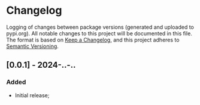 # Changelog
Logging of changes between package versions (generated and uploaded to pypi.org).
All notable changes to this project will be documented in this file.    
The format is based on [Keep a Changelog](https://keepachangelog.com/en/1.0.0/),
and this project adheres to [Semantic Versioning](https://semver.org/spec/v2.0.0.html).   

## [0.0.1] - 2024-..-..
 
### Added
- Initial release;
